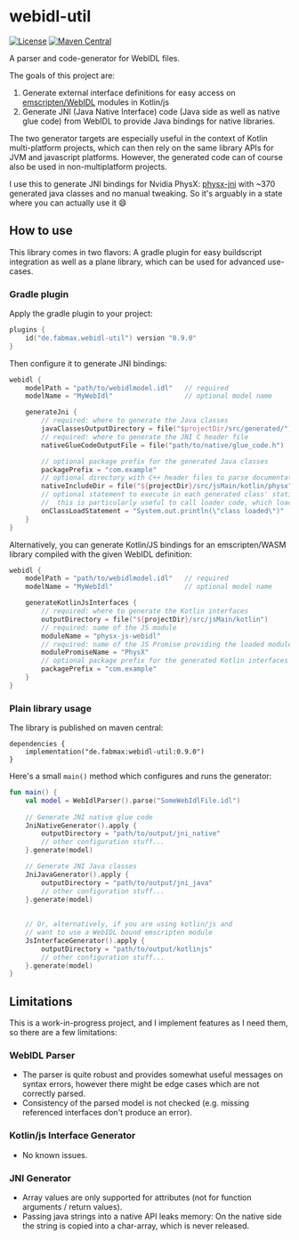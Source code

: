 # webidl-util

[![License](https://img.shields.io/badge/License-Apache%202.0-green.svg)](http://www.apache.org/licenses/LICENSE-2.0.txt)
[![Maven Central](https://maven-badges.herokuapp.com/maven-central/de.fabmax/webidl-util/badge.svg)](https://central.sonatype.com/artifact/de.fabmax/webidl-util)

A parser and code-generator for WebIDL files.

The goals of this project are:
1. Generate external interface definitions for easy access on
   [emscripten/WebIDL](https://emscripten.org/docs/porting/connecting_cpp_and_javascript/WebIDL-Binder.html)
   modules in Kotlin/js
2. Generate JNI (Java Native Interface) code (Java side as well as native glue code) from WebIDL to provide Java
   bindings for native libraries.

The two generator targets are especially useful in the context of Kotlin multi-platform projects, which can then
rely on the same library APIs for JVM and javascript platforms. However, the generated code can of course also
be used in non-multiplatform projects.

I use this to generate JNI bindings for Nvidia PhysX:
[physx-jni](https://github.com/fabmax/physx-jni) with ~370 generated java classes and no manual tweaking.
So it's arguably in a state where you can actually use it :smile:

## How to use
This library comes in two flavors: A gradle plugin for easy buildscript integration as well as 
a plane library, which can be used for advanced use-cases.

### Gradle plugin
Apply the gradle plugin to your project:
```kotlin
plugins {
    id("de.fabmax.webidl-util") version "0.9.0"
}
```
Then configure it to generate JNI bindings:
```kotlin
webidl {
    modelPath = "path/to/webidlmodel.idl"   // required
    modelName = "MyWebIdl"                  // optional model name

    generateJni {
        // required: where to generate the Java classes
        javaClassesOutputDirectory = file("$projectDir/src/generated/")
        // required: where to generate the JNI C header file
        nativeGlueCodeOutputFile = file("path/to/native/glue_code.h")

        // optional package prefix for the generated Java classes
        packagePrefix = "com.example"
        // optional directory with C++ header files to parse documentation strings from
        nativeIncludeDir = file("${projectDir}/src/jsMain/kotlin/physx")
        // optional statement to execute in each generated class' static block
        //  this is particularly useful to call loader code, which loads the corresponding native lib
        onClassLoadStatement = "System.out.println(\"class loaded\")"
    }
}
```

Alternatively, you can generate Kotlin/JS bindings for an emscripten/WASM library compiled with the given
WebIDL definition:
```kotlin
webidl {
    modelPath = "path/to/webidlmodel.idl"   // required
    modelName = "MyWebIdl"                  // optional model name

    generateKotlinJsInterfaces {
        // required: where to generate the Kotlin interfaces
        outputDirectory = file("${projectDir}/src/jsMain/kotlin")
        // required: name of the JS module
        moduleName = "physx-js-webidl"
        // required: name of the JS Promise providing the loaded module
        modulePromiseName = "PhysX"
        // optional package prefix for the generated Kotlin interfaces
        packagePrefix = "com.example"
    }
}
```

### Plain library usage
The library is published on maven central:

```
dependencies {
    implementation("de.fabmax:webidl-util:0.9.0")
}
```

Here's a small `main()` method which configures and runs the generator:

```kotlin
fun main() {
    val model = WebIdlParser().parse("SomeWebIdlFile.idl")
    
    // Generate JNI native glue code
    JniNativeGenerator().apply {
        outputDirectory = "path/to/output/jni_native"
        // other configuration stuff...
    }.generate(model)

    // Generate JNI Java classes
    JniJavaGenerator().apply {
        outputDirectory = "path/to/output/jni_java"
        // other configuration stuff...
    }.generate(model)
    
    
    // Or, alternatively, if you are using kotlin/js and
    // want to use a WebIDL bound emscripten module
    JsInterfaceGenerator().apply {
        outputDirectory = "path/to/output/kotlinjs"
        // other configuration stuff...
    }.generate(model)
}
```

## Limitations
This is a work-in-progress project, and I implement features as I need them, so there are a few limitations:

### WebIDL Parser
- The parser is quite robust and provides somewhat useful messages on syntax errors, however there might be edge
  cases which are not correctly parsed.
- Consistency of the parsed model is not checked (e.g. missing referenced interfaces don't produce an error).

### Kotlin/js Interface Generator
- No known issues.

### JNI Generator
- Array values are only supported for attributes (not for function arguments / return values).
- Passing java strings into a native API leaks memory: On the native side the string is copied into a char-array,
  which is never released.
